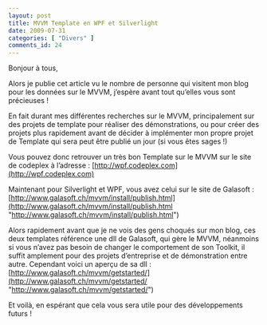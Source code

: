 ```yaml
---
layout: post
title: MVVM Template en WPF et Silverlight
date: 2009-07-31
categories: [ "Divers" ]
comments_id: 24 
---
```


Bonjour à tous,

Alors je publie cet article vu le nombre de personne qui visitent mon blog pour les données sur le MVVM, j’espère avant tout qu’elles vous sont précieuses !

En fait durant mes différentes recherches sur le MVVM, principalement sur des projets de template pour réaliser des démonstrations, ou pour créer des projets plus rapidement avant de décider à implémenter mon propre projet de Template qui sera peut être publié un jour (si vous êtes sages !)

Vous pouvez donc retrouver un très bon Template sur le MVVM sur le site de codeplex à l’adresse : [http://wpf.codeplex.com](http://wpf.codeplex.com)

Maintenant pour Silverlight et WPF, vous avez celui sur le site de Galasoft : [http://www.galasoft.ch/mvvm/install/publish.html](http://www.galasoft.ch/mvvm/install/publish.html "http://www.galasoft.ch/mvvm/install/publish.html")

Alors rapidement avant que je ne vois des gens choqués sur mon blog, ces deux templates référence une dll de Galasoft, qui gère le MVVM, néanmoins si vous n’avez pas besoin de changer le comportement de son Toolkit, il suffit amplement pour des projets d’entreprise et de démonstration entre autre. Cependant voici un aperçu de sa dll : [http://www.galasoft.ch/mvvm/getstarted/](http://www.galasoft.ch/mvvm/getstarted/ "http://www.galasoft.ch/mvvm/getstarted/")

Et voilà, en espérant que cela vous sera utile pour des développements futurs !

